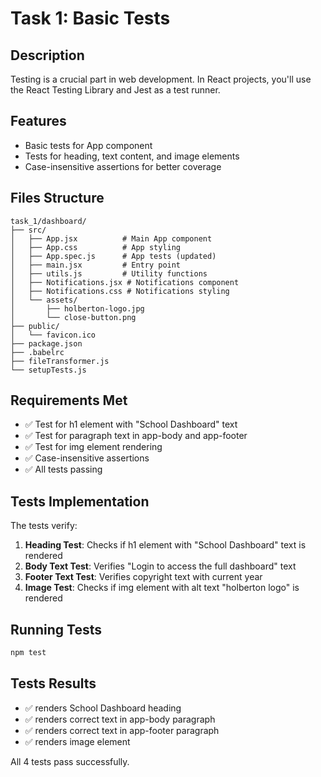 # Task 1: Basic Tests

## Description
Testing is a crucial part in web development. In React projects, you'll use the React Testing Library and Jest as a test runner.

## Features
- Basic tests for App component
- Tests for heading, text content, and image elements
- Case-insensitive assertions for better coverage

## Files Structure
```
task_1/dashboard/
├── src/
│   ├── App.jsx          # Main App component
│   ├── App.css          # App styling
│   ├── App.spec.js      # App tests (updated)
│   ├── main.jsx         # Entry point
│   ├── utils.js         # Utility functions
│   ├── Notifications.jsx # Notifications component
│   ├── Notifications.css # Notifications styling
│   └── assets/
│       ├── holberton-logo.jpg
│       └── close-button.png
├── public/
│   └── favicon.ico
├── package.json
├── .babelrc
├── fileTransformer.js
└── setupTests.js
```

## Requirements Met
- ✅ Test for h1 element with "School Dashboard" text
- ✅ Test for paragraph text in app-body and app-footer
- ✅ Test for img element rendering
- ✅ Case-insensitive assertions
- ✅ All tests passing

## Tests Implementation
The tests verify:
1. **Heading Test**: Checks if h1 element with "School Dashboard" text is rendered
2. **Body Text Test**: Verifies "Login to access the full dashboard" text
3. **Footer Text Test**: Verifies copyright text with current year
4. **Image Test**: Checks if img element with alt text "holberton logo" is rendered

## Running Tests
```bash
npm test
```

## Tests Results
- ✅ renders School Dashboard heading
- ✅ renders correct text in app-body paragraph
- ✅ renders correct text in app-footer paragraph
- ✅ renders image element

All 4 tests pass successfully.